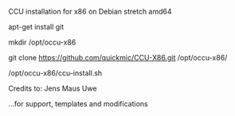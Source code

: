 CCU installation for x86 on Debian stretch amd64

apt-get install git

mkdir /opt/occu-x86

git clone https://github.com/quickmic/CCU-X86.git /opt/occu-x86/

/opt/occu-x86/ccu-install.sh




Credits to:
Jens Maus
Uwe


...for support, templates and modifications
